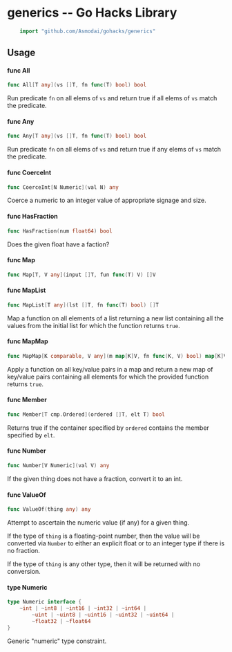 <!-- -*- Mode: gfm; auto-fill: t; fill-column: 78; -*- -->

# generics -- Go Hacks Library

```go
    import "github.com/Asmodai/gohacks/generics"
```

## Usage

#### func  All

```go
func All[T any](vs []T, fn func(T) bool) bool
```
Run predicate `fn` on all elems of `vs` and return true if all elems of `vs`
match the predicate.

#### func  Any

```go
func Any[T any](vs []T, fn func(T) bool) bool
```
Run predicate `fn` on all elems of `vs` and return true if any elems of `vs`
match the predicate.

#### func  CoerceInt

```go
func CoerceInt[N Numeric](val N) any
```
Coerce a numeric to an integer value of appropriate signage and size.

#### func  HasFraction

```go
func HasFraction(num float64) bool
```
Does the given float have a faction?

#### func  Map

```go
func Map[T, V any](input []T, fun func(T) V) []V
```

#### func  MapList

```go
func MapList[T any](lst []T, fn func(T) bool) []T
```
Map a function on all elements of a list returning a new list containing all the
values from the initial list for which the function returns `true`.

#### func  MapMap

```go
func MapMap[K comparable, V any](m map[K]V, fn func(K, V) bool) map[K]V
```
Apply a function on all key/value pairs in a map and return a new map of
key/value pairs containing all elements for which the provided function returns
`true`.

#### func  Member

```go
func Member[T cmp.Ordered](ordered []T, elt T) bool
```
Returns true if the container specified by `ordered` contains the member
specified by `elt`.

#### func  Number

```go
func Number[V Numeric](val V) any
```
If the given thing does not have a fraction, convert it to an int.

#### func  ValueOf

```go
func ValueOf(thing any) any
```
Attempt to ascertain the numeric value (if any) for a given thing.

If the type of `thing` is a floating-point number, then the value will be
converted via `Number` to either an explicit float or to an integer type if
there is no fraction.

If the type of `thing` is any other type, then it will be returned with no
conversion.

#### type Numeric

```go
type Numeric interface {
	~int | ~int8 | ~int16 | ~int32 | ~int64 |
		~uint | ~uint8 | ~uint16 | ~uint32 | ~uint64 |
		~float32 | ~float64
}
```

Generic "numeric" type constraint.
